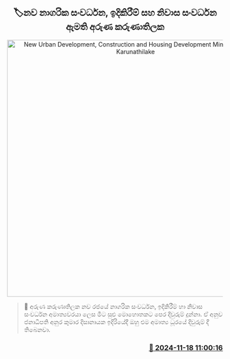 <p align='center'><b><h2 align='center' title='New Urban Development, Construction and Housing Development Minister Aruna Karunathilake'>🏷නව නාගරික සංවර්ධන, ඉදිකිරීම් සහ නිවාස සංවර්ධ​න ඇමති අරුණ කරුණාතිලක</h2></b></p>
<p align='center'><img src='https://helakuru.sgp1.cdn.digitaloceanspaces.com/esana/images/lib/yu18.jpg' width='600' alt='New Urban Development, Construction and Housing Development Minister Aruna Karunathilake'></p>

>📝 අරුණ කරුණාතිලක නව රජයේ නාගරික සංවර්ධන, ඉදිකිරීම් හා නිවාස සංවර්ධන අමාත්‍යවරයා ලෙස මීට සුළු මොහොතකට පෙර දිවුරුම් දුන්නා.
ඒ අනුව ජනාධිපති අනුර කුමාර දිසානායක ඉදිරියේදී ඔහු එම අමාත්‍ය ධූරයේ දිවුරුම් දී තිබෙනවා.


<h3 align='right'><a href='https://www.helakuru.lk/esana/p/105160/'>📅 2024-11-18 11:00:16</a></h3>
